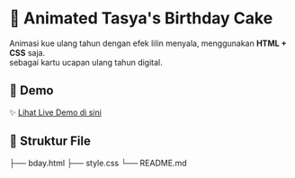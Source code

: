 # 🎂 Animated Tasya's Birthday Cake

Animasi kue ulang tahun dengan efek lilin menyala, menggunakan **HTML + CSS** saja.  
sebagai kartu ucapan ulang tahun digital.

## 📸 Demo
✨ [Lihat Live Demo di sini](https://username.github.io/birthday-cake)  

## 📁 Struktur File
├── bday.html
├── style.css
└── README.md
